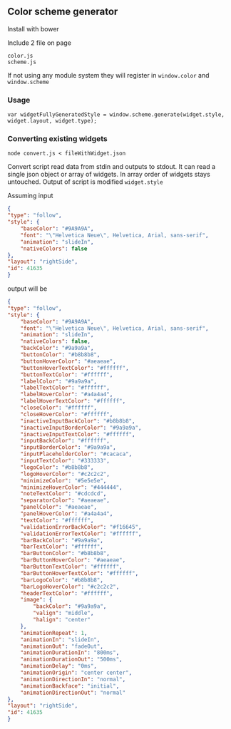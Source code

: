 ## Color scheme generator

Install with bower 

Include 2 file on page
```
color.js
scheme.js
```

If not using any module system they will register in `window.color` and `window.scheme`

### Usage

```
var widgetFullyGeneratedStyle = window.scheme.generate(widget.style, widget.layout, widget.type);
```

### Converting existing widgets

```
node convert.js < fileWithWidget.json
```

Convert script read data from stdin and outputs to stdout.
It can read a single json object or array of widgets. 
In array order of widgets stays untouched.
Output of script is modified `widget.style`

Assuming input

```json
{
"type": "follow",
"style": {
    "baseColor": "#9A9A9A",
    "font": "\"Helvetica Neue\", Helvetica, Arial, sans-serif",
    "animation": "slideIn",
    "nativeColors": false
},
"layout": "rightSide",
"id": 41635
}
```

output will be

```json
{
"type": "follow",
"style": {
    "baseColor": "#9A9A9A",
    "font": "\"Helvetica Neue\", Helvetica, Arial, sans-serif",
    "animation": "slideIn",
    "nativeColors": false,
    "backColor": "#9a9a9a",
    "buttonColor": "#b8b8b8",
    "buttonHoverColor": "#aeaeae",
    "buttonHoverTextColor": "#ffffff",
    "buttonTextColor": "#ffffff",
    "labelColor": "#9a9a9a",
    "labelTextColor": "#ffffff",
    "labelHoverColor": "#a4a4a4",
    "labelHoverTextColor": "#ffffff",
    "closeColor": "#ffffff",
    "closeHoverColor": "#ffffff",
    "inactiveInputBackColor": "#b8b8b8",
    "inactiveInputBorderColor": "#9a9a9a",
    "inactiveInputTextColor": "#ffffff",
    "inputBackColor": "#ffffff",
    "inputBorderColor": "#9a9a9a",
    "inputPlaceholderColor": "#cacaca",
    "inputTextColor": "#333333",
    "logoColor": "#b8b8b8",
    "logoHoverColor": "#c2c2c2",
    "minimizeColor": "#5e5e5e",
    "minimizeHoverColor": "#444444",
    "noteTextColor": "#cdcdcd",
    "separatorColor": "#aeaeae",
    "panelColor": "#aeaeae",
    "panelHoverColor": "#a4a4a4",
    "textColor": "#ffffff",
    "validationErrorBackColor": "#f16645",
    "validationErrorTextColor": "#ffffff",
    "barBackColor": "#9a9a9a",
    "barTextColor": "#ffffff",
    "barButtonColor": "#b8b8b8",
    "barButtonHoverColor": "#aeaeae",
    "barButtonTextColor": "#ffffff",
    "barButtonHoverTextColor": "#ffffff",
    "barLogoColor": "#b8b8b8",
    "barLogoHoverColor": "#c2c2c2",
    "headerTextColor": "#ffffff",
    "image": {
        "backColor": "#9a9a9a",
        "valign": "middle",
        "halign": "center"
    },
    "animationRepeat": 1,
    "animationIn": "slideIn",
    "animationOut": "fadeOut",
    "animationDurationIn": "800ms",
    "animationDurationOut": "500ms",
    "animationDelay": "0ms",
    "animationOrigin": "center center",
    "animationDirectionIn": "normal",
    "animationBackface": "initial",
    "animationDirectionOut": "normal"
},
"layout": "rightSide",
"id": 41635
}
```